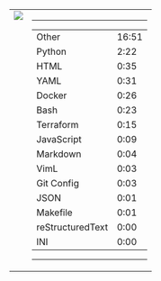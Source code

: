 
<table><tr>
<td valign="top">
  <img src="https://wakatime.com/share/@Aperture/0cd21d5d-ac4f-458d-9c71-d06f479c1297.png" />
</td>

<td valign="top">
  <hr>
  <table>
    <tr><td>Other</td><td>16:51</td></tr><tr><td>Python</td><td>2:22</td></tr><tr><td>HTML</td><td>0:35</td></tr><tr><td>YAML</td><td>0:31</td></tr><tr><td>Docker</td><td>0:26</td></tr><tr><td>Bash</td><td>0:23</td></tr><tr><td>Terraform</td><td>0:15</td></tr><tr><td>JavaScript</td><td>0:09</td></tr><tr><td>Markdown</td><td>0:04</td></tr><tr><td>VimL</td><td>0:03</td></tr><tr><td>Git Config</td><td>0:03</td></tr><tr><td>JSON</td><td>0:01</td></tr><tr><td>Makefile</td><td>0:01</td></tr><tr><td>reStructuredText</td><td>0:00</td></tr><tr><td>INI</td><td>0:00</td></tr>
  </table>
  <hr>
</td>
</tr></table>


